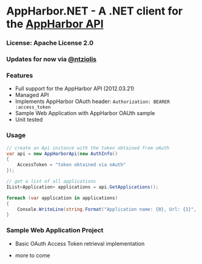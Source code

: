 # AppHarbor.NET - A .NET client for the [AppHarbor API][1]

### License: Apache License 2.0
### Updates for now via [@ntziolis][2]

### Features

* Full support for the AppHarbor API (2012.03.21)
* Managed API
* Implements AppHarbor OAuth header: `Authorization: BEARER :access_token`
* Sample Web Application with AppHarbor OAUth sample
* Unit tested

### Usage

```csharp
// create an Api instance with the token obtained from oAuth
var api = new AppHarborApi(new AuthInfo()
{
	AccessToken = "token obtained via oAuth"
});

// get a list of all applications
IList<Application> applications = api.GetApplications();

foreach (var application in applications)
{
	Console.WriteLine(string.Format("Application name: {0}, Url: {1}", application.Name, application.Url));
}
```

### Sample Web Application Project

* Basic OAuth Access Token retrieval implementation
* more to come

  [1]: http://support.appharbor.com/kb/api/api-overview
  [2]: https://twitter.com/ntziolis